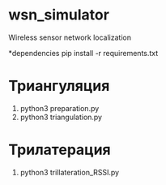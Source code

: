 # wsn_simulator
Wireless sensor network localization 

*dependencies
pip install -r requirements.txt

# Триангуляция
1. python3 preparation.py
2. python3 triangulation.py


# Трилатерация
1. python3 trillateration_RSSI.py